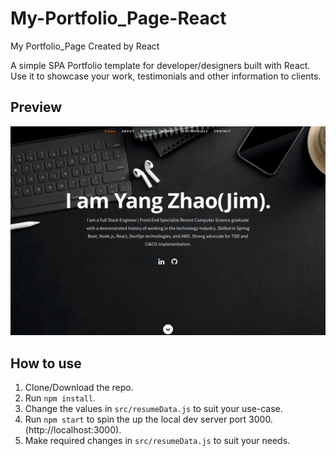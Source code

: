 # My-Portfolio_Page-React
My Portfolio_Page Created by React

A simple SPA Portfolio template for developer/designers built with React. Use it to showcase your work, testimonials and other information to clients.

## Preview
![Preview](https://raw.githubusercontent.com/JimYangZhao/My-Portfolio_Page-React/master/public/images/Preview.png)

## How to use
1. Clone/Download the repo.
2. Run  ``` npm install ```.
3. Change the values in ```src/resumeData.js``` to suit your use-case.
4. Run ```npm start``` to spin the up the local dev server port 3000.(http://localhost:3000).
5. Make required changes in ```src/resumeData.js``` to suit your needs.
